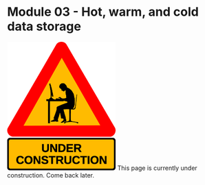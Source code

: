 # Module 03 - Hot, warm, and cold data storage

<img src="https://github.com/GenomicsAotearoa/data-management-resources/blob/main/docs/figures/under-construction_geek_man_01.png?raw=true" alt="Under Construction sign" style="height:300px;">
This page is currently under construction. Come back later.
